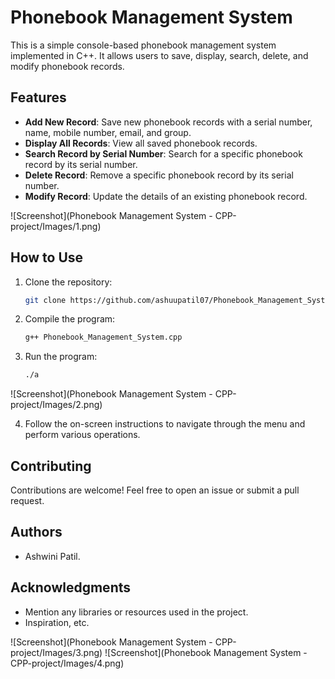# Phonebook Management System

This is a simple console-based phonebook management system implemented in C++. It allows users to save, display, search, delete, and modify phonebook records.

## Features

- **Add New Record**: Save new phonebook records with a serial number, name, mobile number, email, and group.
- **Display All Records**: View all saved phonebook records.
- **Search Record by Serial Number**: Search for a specific phonebook record by its serial number.
- **Delete Record**: Remove a specific phonebook record by its serial number.
- **Modify Record**: Update the details of an existing phonebook record.

![Screenshot](Phonebook Management System - CPP-project/Images/1.png)

## How to Use

1. Clone the repository:

    ```bash
    git clone https://github.com/ashuupatil07/Phonebook_Management_System.git
    ```

2. Compile the program:

    ```bash
    g++ Phonebook_Management_System.cpp
    ```

3. Run the program:

    ```bash
    ./a
    ```
![Screenshot](Phonebook Management System - CPP-project/Images/2.png)

4. Follow the on-screen instructions to navigate through the menu and perform various operations.

## Contributing

Contributions are welcome! Feel free to open an issue or submit a pull request.

## Authors

- Ashwini Patil.

## Acknowledgments

- Mention any libraries or resources used in the project.
- Inspiration, etc.

![Screenshot](Phonebook Management System - CPP-project/Images/3.png)
![Screenshot](Phonebook Management System - CPP-project/Images/4.png)
